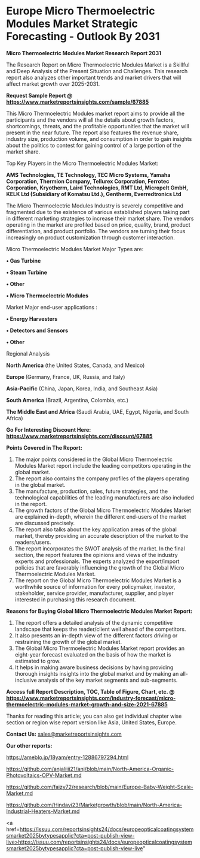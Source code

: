   # Europe Micro Thermoelectric Modules Market Strategic Forecasting - Outlook By 2031

<strong>Micro Thermoelectric Modules Market Research Report 2031</strong>

The Research Report on Micro Thermoelectric Modules Market is a Skillful and Deep Analysis of the Present Situation and Challenges. This research report also analyzes other important trends and market drivers that will affect market growth over 2025-2031.

<strong>Request Sample Report @ <a href=https://www.marketreportsinsights.com/sample/67885>https://www.marketreportsinsights.com/sample/67885</a></strong>

This Micro Thermoelectric Modules market report aims to provide all the participants and the vendors will all the details about growth factors, shortcomings, threats, and the profitable opportunities that the market will present in the near future. The report also features the revenue share, industry size, production volume, and consumption in order to gain insights about the politics to contest for gaining control of a large portion of the market share.

Top Key Players in the Micro Thermoelectric Modules Market:

<strong>AMS Technologies, TE Technology, TEC Micro Systems, Yamaha Corporation, Thermion Company, Tellurex Corporation, Ferrotec Corporation, Kryotherm, Laird Technologies, RMT Ltd, Micropelt GmbH, KELK Ltd (Subsidiary of Komatsu Ltd.), Gentherm, Everredtronics Ltd</strong>

The Micro Thermoelectric Modules Industry is severely competitive and fragmented due to the existence of various established players taking part in different marketing strategies to increase their market share. The vendors operating in the market are profiled based on price, quality, brand, product differentiation, and product portfolio. The vendors are turning their focus increasingly on product customization through customer interaction.

Micro Thermoelectric Modules Market Major Types are:

<strong>• Gas Turbine

• Steam Turbine

• Other

• Micro Thermoelectric Modules</strong>

Market Major end-user applications :

<strong>• Energy Harvesters

• Detectors and Sensors

• Other</strong>

Regional Analysis

</u><strong><b>North America</b></strong> (the United States, Canada, and Mexico)

<strong><b>Europe </b></strong>(Germany, France, UK, Russia, and Italy)

<strong><b>Asia-Pacific</b></strong> (China, Japan, Korea, India, and Southeast Asia)

<strong><b>South America</b></strong> (Brazil, Argentina, Colombia, etc.)

<strong><b>The Middle East and Africa</b></strong> (Saudi Arabia, UAE, Egypt, Nigeria, and South Africa)

<strong>Go For Interesting Discount Here: <a href=https://www.marketreportsinsights.com/discount/67885>https://www.marketreportsinsights.com/discount/67885</a></strong>

<strong>Points Covered in The Report:</strong>
<ol>
  <li>The major points considered in the Global Micro Thermoelectric Modules Market report include the leading competitors operating in the global market.</li>
  <li>The report also contains the company profiles of the players operating in the global market.</li>
  <li>The manufacture, production, sales, future strategies, and the technological capabilities of the leading manufacturers are also included in the report.</li>
  <li>The growth factors of the Global Micro Thermoelectric Modules Market are explained in-depth, wherein the different end-users of the market are discussed precisely.</li>
  <li>The report also talks about the key application areas of the global market, thereby providing an accurate description of the market to the readers/users.</li>
  <li>The report incorporates the SWOT analysis of the market. In the final section, the report features the opinions and views of the industry experts and professionals. The experts analyzed the export/import policies that are favorably influencing the growth of the Global Micro Thermoelectric Modules Market.</li>
  <li>The report on the Global Micro Thermoelectric Modules Market is a worthwhile source of information for every policymaker, investor, stakeholder, service provider, manufacturer, supplier, and player interested in purchasing this research document.</li>
</ol>
<strong>Reasons for Buying Global Micro Thermoelectric Modules Market Report:</strong>

<ol>
  <li>The report offers a detailed analysis of the dynamic competitive landscape that keeps the reader/client well ahead of the competitors.</li>
  <li>It also presents an in-depth view of the different factors driving or restraining the growth of the global market.</li>
  <li>The Global Micro Thermoelectric Modules Market report provides an eight-year forecast evaluated on the basis of how the market is estimated to grow.</li>
  <li>It helps in making aware business decisions by having providing thorough insights insights into the global market and by making an all-inclusive analysis of the key market segments and sub-segments.</li>
</ol>
<strong>Access full Report Description, TOC, Table of Figure, Chart, etc. @ <a href=https://www.marketreportsinsights.com/industry-forecast/micro-thermoelectric-modules-market-growth-and-size-2021-67885>https://www.marketreportsinsights.com/industry-forecast/micro-thermoelectric-modules-market-growth-and-size-2021-67885</a></strong>


Thanks for reading this article; you can also get individual chapter wise section or region wise report version like Asia, United States, Europe.

<strong>Contact Us:</strong>
sales@marketreportsinsights.com

<strong>Our other reports:</strong>

<a href=https://ameblo.jp/18yam/entry-12886797294.html>https://ameblo.jp/18yam/entry-12886797294.html</a>

<a href=https://github.com/anjaliiii21/anj/blob/main/North-America-Organic-Photovoltaics-OPV-Market.md>https://github.com/anjaliiii21/anj/blob/main/North-America-Organic-Photovoltaics-OPV-Market.md</a>

<a href=https://github.com/faizy72/research/blob/main/Europe-Baby-Weight-Scale-Market.md>https://github.com/faizy72/research/blob/main/Europe-Baby-Weight-Scale-Market.md</a>

<a href=https://github.com/Hindavi23/Marketgrowth/blob/main/North-America-Industrial-Heaters-Market.md>https://github.com/Hindavi23/Marketgrowth/blob/main/North-America-Industrial-Heaters-Market.md</a>

<a href=https://issuu.com/reportsinsights24/docs/europeopticalcoatingsystemsmarket2025bytypesapplic?cta=post-publish-view-live>https://issuu.com/reportsinsights24/docs/europeopticalcoatingsystemsmarket2025bytypesapplic?cta=post-publish-view-live</a>"
